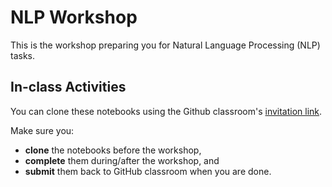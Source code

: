 # NLP Workshop 
This is the workshop preparing you for Natural Language Processing (NLP) tasks.

## In-class Activities
You can clone these notebooks using the Github classroom's [invitation link](https://classroom.github.com/a/LXjgDMnA).

Make sure you:
+ __clone__ the notebooks before the workshop,
+ __complete__ them during/after the workshop, and
+ __submit__ them back to GitHub classroom when you are done.
